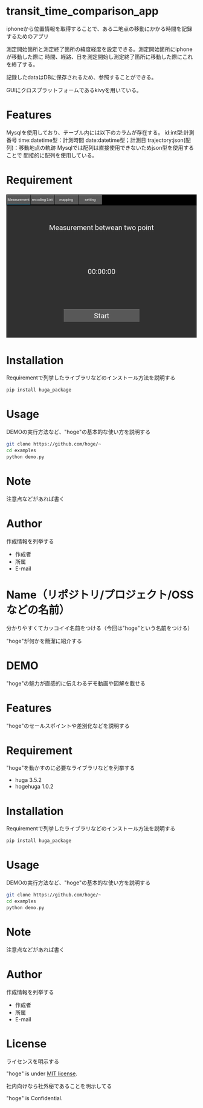# transit_time_comparison_app

iphoneから位置情報を取得することで、ある二地点の移動にかかる時間を記録するためのアプリ

測定開始箇所と測定終了箇所の緯度経度を設定できる。測定開始箇所にiphoneが移動した際に
時間、経路、日を測定開始し測定終了箇所に移動した際にこれを終了する。

記録したdataはDBに保存されるため、参照することができる。

GUIにクロスプラットフォームであるkivyを用いている。

# Features
Mysqlを使用しており、テーブル内には以下のカラムが存在する。
id:int型:計測番号
time:datetime型：計測時間
date:datetime型；計測日
trajectory:json(配列)：移動地点の軌跡
Mysqlでは配列は直接使用できないためjson型を使用することで
間接的に配列を使用している。
# Requirement

![ログイン](image/menu.jpg)

# Installation

Requirementで列挙したライブラリなどのインストール方法を説明する

```bash
pip install huga_package
```

# Usage

DEMOの実行方法など、"hoge"の基本的な使い方を説明する

```bash
git clone https://github.com/hoge/~
cd examples
python demo.py
```

# Note

注意点などがあれば書く

# Author

作成情報を列挙する

* 作成者
* 所属
* E-mail

# Name（リポジトリ/プロジェクト/OSSなどの名前）
 
分かりやすくてカッコイイ名前をつける（今回は"hoge"という名前をつける）
 
"hoge"が何かを簡潔に紹介する
 
# DEMO
 
"hoge"の魅力が直感的に伝えわるデモ動画や図解を載せる
 
# Features
 
"hoge"のセールスポイントや差別化などを説明する
 
# Requirement
 
"hoge"を動かすのに必要なライブラリなどを列挙する
 
* huga 3.5.2
* hogehuga 1.0.2
 
# Installation
 
Requirementで列挙したライブラリなどのインストール方法を説明する
 
```bash
pip install huga_package
```
 
# Usage
 
DEMOの実行方法など、"hoge"の基本的な使い方を説明する
 
```bash
git clone https://github.com/hoge/~
cd examples
python demo.py
```
 
# Note
 
注意点などがあれば書く
 
# Author
 
作成情報を列挙する
 
* 作成者
* 所属
* E-mail
 
# License
ライセンスを明示する
 
"hoge" is under [MIT license](https://en.wikipedia.org/wiki/MIT_License).
 
社内向けなら社外秘であることを明示してる
 
"hoge" is Confidential.
